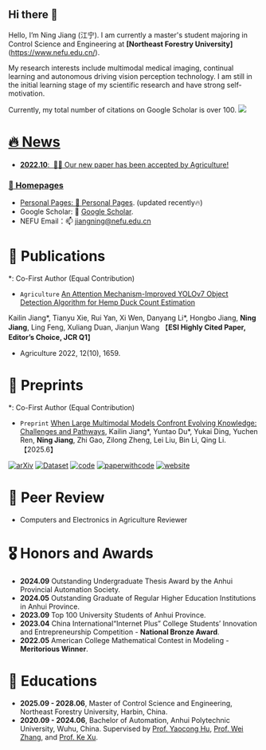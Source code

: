 ## Hi there 👋

Hello, I’m Ning Jiang (江宁). I am currently a master's student majoring in Control Science and Engineering at **[Northeast Forestry University]**(https://www.nefu.edu.cn/). 

My research interests include multimodal medical imaging, continual learning and autonomous driving vision perception technology. I am still in the initial learning stage of my scientific research and have strong self-motivation. 

Currently, my total number of citations on Google Scholar is over 100. <a href='https://scholar.google.com/citations?user=XfKD8e8AAAAJ'><img src="https://img.shields.io/endpoint?logo=Google%20Scholar&url=https%3A%2F%2Fcdn.jsdelivr.net%2Fgh%2FFloCrystal%2Fflocrystal.github.io@google-scholar-stats%2Fgs_data_shieldsio.json&labelColor=f6f6f6&color=9cf&style=flat&label=citations">

# 🔥 News
- **2022.10**: &nbsp;🎉🎉 Our new paper has been accepted by Agriculture!

### 📎 Homepages
- Personal Pages: 🌱 [Personal Pages](https://flocrystal.github.io/). (updated recently🔥)
- Google Scholar: 🔭 [Google Scholar](https://scholar.google.com/citations?user=NSHQsrAAAAAJ&hl=zh-CN). 
- NEFU Email：📫  jiangning@nefu.edu.cn

  
# 📝 Publications 
*: Co-First Author (Equal Contribution)

  
- `Agriculture` [An Attention Mechanism-Improved YOLOv7 Object Detection Algorithm for Hemp Duck Count Estimation](https://www.mdpi.com/2077-0472/12/10/1659)

Kailin Jiang\*, Tianyu Xie, Rui Yan, Xi Wen, Danyang Li\*, Hongbo Jiang, **Ning Jiang**, Ling Feng, Xuliang Duan, Jianjun Wang 【**ESI Highly Cited Paper, Editor’s Choice, JCR Q1**】
- Agriculture 2022, 12(10), 1659.



# 📝 Preprints
*: Co-First Author (Equal Contribution)

- `Preprint` [When Large Multimodal Models Confront Evolving Knowledge: Challenges and Pathways](https://arxiv.org/abs/2505.24449),  Kailin Jiang\*, Yuntao Du\*, Yukai Ding, Yuchen Ren, **Ning Jiang**, Zhi Gao, Zilong Zheng, Lei Liu, Bin Li, Qing Li.【2025.6】<br>

[![arXiv](https://img.shields.io/badge/Arxiv-2505.24449-b31b1b.svg?logo=arXiv)](https://arxiv.org/abs/2505.24449) [![Dataset](https://img.shields.io/badge/%F0%9F%A4%97%20Dataset-EVOKE-blue)](https://huggingface.co/datasets/kailinjiang/EVOKE)   [![code](https://img.shields.io/badge/Code-EVOKE-blue?logo=github)](https://github.com/EVOKE-LMM/EVOKE) [![paperwithcode](https://img.shields.io/badge/PWC-EVOKE-blue?logo=paperswithcode)](https://paperswithcode.com/paper/when-large-multimodal-models-confront) [![website](https://img.shields.io/badge/Website-EVOKE-orange?logo=homepage)](https://evoke-lmm.github.io/)


# 📰 Peer Review
- Computers and Electronics in Agriculture Reviewer
  
# 🎖 Honors and Awards
- **2024.09** Outstanding Undergraduate Thesis Award by the Anhui Provincial Automation Society.
- **2024.05** Outstanding Graduate of Regular Higher Education Institutions in Anhui Province.
- **2023.09** Top 100 University Students of Anhui Province.
- **2023.04** China International“Internet Plus” College Students’ Innovation and Entrepreneurship Competition - **National Bronze Award**.
- **2022.05** American College Mathematical Contest in Modeling - **Meritorious Winner**.

# 📖 Educations
- **2025.09 - 2028.06**, Master of Control Science and Engineering, Northeast Forestry University, Harbin, China.
- **2020.09 - 2024.06**, Bachelor of Automation, Anhui Polytechnic University, Wuhu, China. Supervised by [Prof. Yaocong Hu](https://cee.ahpu.edu.cn/_s31/2023/0918/c2103a200999/page.psp), [Prof. Wei Zhang](https://www.ahpu.edu.cn/slxy/2018/0331/c2715a100596/page.htm), and [Prof. Ke Xu](https://loop.frontiersin.org/people/1333327/overview).
